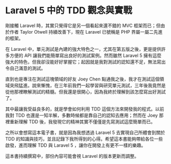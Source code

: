 # Laravel 5 中的 TDD 觀念與實戰

剛接觸 Laravel 時，其實只覺得它是另一個看起來還不錯的 MVC 框架而已；但由於作者 Taylor Otwell 持續改善下，現在 Laravel 已號稱是 PHP 界屬一屬二先進的框架。

在 Laravel 中，單元測試是內建的強大特色之一，尤其在第五版之後，更是提供許多方便的 API 讓我們能簡單寫出良好的測試案例。然而雖然 Laravel 5 擁有這麼強大的特色，但我卻沒能好好掌握它；起因就是我對測試的認知還不足，無法寫出令自己滿意的測試。

直到也是專注在測試這塊領域的好友 Joey Chen 點通我之後，我才在測試這個領域突飛猛進。說來慚愧，在三年前我們一起學習與研究單元測試，三年後我竟然是從他那裡瞭解測試的精髓。但我還是很開心，因為我終於理解到該怎麼寫出好測試了。

其中最讓我受益良多的，就是學會如何利用 TDD 這個方法來開發我的程式。以前我對 TDD 也還是一知半解，多數時候都是靠自己的認知去應用；然而在 Joey 那裡重新理解 TDD 後，我發現它的精神其實不僅僅是先寫測試這麼簡單而已。

之所以會想寫這本電子書，就是因為我想透過 Laravel 5 去實現自己所體會到關於 TDD 的知識與技巧，並且記錄下我所得到的心得。希望這本書能夠帶給各位一些啟發，進而理解 TDD 與 Laravel 5 ，讓你在開發上有更不一樣的樂趣。

這本書持續撰寫中，部份內容可能會視 Laravel 的版本更新而調整。
